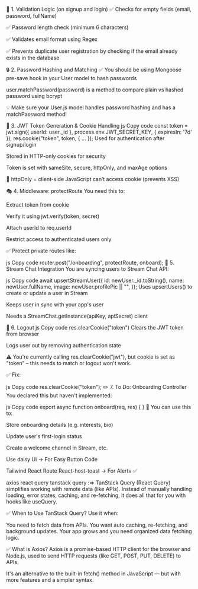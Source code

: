 📌 1. Validation Logic (on signup and login)
✅ Checks for empty fields (email, password, fullName)

✅ Password length check (minimum 6 characters)

✅ Validates email format using Regex

✅ Prevents duplicate user registration by checking if the email already exists in the database

🔒 2. Password Hashing and Matching
✅ You should be using Mongoose pre-save hook in your User model to hash passwords

user.matchPassword(password) is a method to compare plain vs hashed password using bcrypt

💡 Make sure your User.js model handles password hashing and has a matchPassword method!

🧠 3. JWT Token Generation & Cookie Handling
js
Copy code
const token = jwt.sign({ userId: user._id }, process.env.JWT_SECRET_KEY, { expiresIn: '7d' });
res.cookie("token", token, { ... });
Used for authentication after signup/login

Stored in HTTP-only cookies for security

Token is set with sameSite, secure, httpOnly, and maxAge options

🔐 httpOnly = client-side JavaScript can’t access cookie (prevents XSS)

🎭 4. Middleware: protectRoute
You need this to:

Extract token from cookie

Verify it using jwt.verify(token, secret)

Attach userId to req.userId

Restrict access to authenticated users only

✅ Protect private routes like:

js
Copy code
router.post("/onboarding", protectRoute, onboard);
💬 5. Stream Chat Integration
You are syncing users to Stream Chat API:

js
Copy code
await upsertStreamUser({
  id: newUser._id.toString(),
  name: newUser.fullName,
  image: newUser.profilePic || "",
});
Uses upsertUsers() to create or update a user in Stream

Keeps user in sync with your app's user

Needs a StreamChat.getInstance(apiKey, apiSecret) client

🔐 6. Logout
js
Copy code
res.clearCookie("token")
Clears the JWT token from browser

Logs user out by removing authentication state

⚠️ You're currently calling res.clearCookie("jwt"), but cookie is set as "token" – this needs to match or logout won't work.

✅ Fix:

js
Copy code
res.clearCookie("token");
✏️ 7. To Do: Onboarding Controller
You declared this but haven't implemented:

js
Copy code
export async function onboard(req, res) { }
🔧 You can use this to:

Store onboarding details (e.g. interests, bio)

Update user's first-login status

Create a welcome channel in Stream, etc.


Use daisy Ui  -> For Easy Button Code

Tailwind
React Route
React-host-toast -> For Alertv ✅

 axios
 react query 
 tanstack query :=> TanStack Query (React Query) simplifies working with remote data (like APIs). Instead of manually handling loading, error states, caching, and re-fetching, it does all that for you with hooks like useQuery.


✅ When to Use TanStack Query?
Use it when:

You need to fetch data from APIs.
You want auto caching, re-fetching, and background updates.
Your app grows and you need organized data fetching logic.

✅ What is Axios?
Axios is a promise-based HTTP client for the browser and Node.js, used to send HTTP requests (like GET, POST, PUT, DELETE) to APIs.

It's an alternative to the built-in fetch() method in JavaScript — but with more features and a simpler syntax.